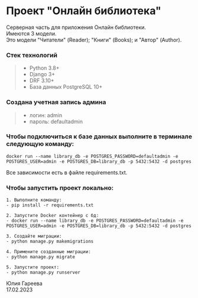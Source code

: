 # Проект "Онлайн библиотека"

Серверная часть для приложения Онлайн библиотеки.<br> Имеются 3 модели.<br> Это модели "Читатели" (Reader); "Книги" (Books); и "Автор" (Author).
 
### Стек технологий

> - Python 3.8+
> - Django 3+ 
> - DRF 3.10+ 
> - База данных PostgreSQL 10+


### Создана учетная запись админа

> - логин: admin
> - пароль: defaultadmin

### Чтобы подключиться к базе данных выполните в терминале следующую команду:
```
docker run --name library_db -e POSTGRES_PASSWORD=defaultadmin -e POSTGRES_USER=admin -e POSTGRES_DB=library_db -p 5432:5432 -d postgres
```

Все зависимости есть в файле requirements.txt.

### Чтобы запустить проект локально:
```
1. Выполните команду: 
- pip install -r requirements.txt

2. Запустите Docker контейнер с бд:
- docker run --name library_db -e POSTGRES_PASSWORD=defaultadmin -e POSTGRES_USER=admin -e POSTGRES_DB=library_db -p 5432:5432 -d postgres

3. Создайте миграции:
- python manage.py makemigrations

4. Примените созданные миграции:
- python manage.py migrate

5. Запустите проект:
- python manage.py runserver
```

Юлия Гареева<br>
17.02.2023